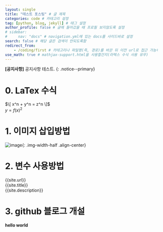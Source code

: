 ```yaml
---
layout: single
title: "테스트 포스팅" # 글 제목
categories: code # 카테고리 설정
tag: [python, blog, jekyll] # 태그 설정
author_profile: false # 글에 들어갔을 때 프로필 보지않도록 설정
# sidebar:
#     nav: "docs" # navigation.yml에 있는 docs를 사이드바로 설정
search: false # 해당 글은 검색이 안되도록함
redirect_from:
    - /coding/first # 카테고리나 파일명(즉, 경로)를 바꾼 뒤 이전 url로 접근 가능하도록하기
use_math: true # mathjax-support.html을 사용할건지(라텍스 수식 사용 유무)
---
```


**[공지사항]** 공지사항 테스트.
{: .notice--primary}

# 0. LaTex 수식
$\[ x^n + y^n = z^n \]$ <br>
$y = f(x)^2$

# 1. 이미지 삽입방법
![image]({{site.url}}/assets/images/2023-09-14-first/Quant%20Note.png){: .img-width-half .align-center}

# 2. 변수 사용방법
{{site.url}}<br>
{{site.title}}<br>
{{site.description}}

# 3. github 블로그 개설
**hello world**<br>